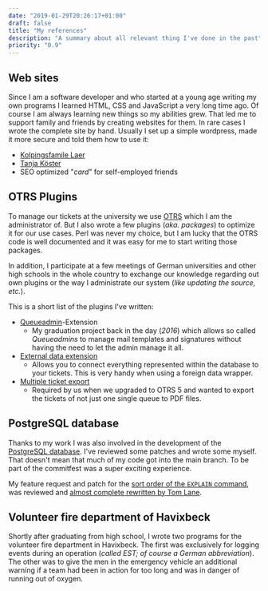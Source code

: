 ```yaml
---
date: "2019-01-29T20:26:17+01:00"
draft: false
title: "My references"
description: "A summary about all relevant thing I've done in the past"
priority: "0.9"
---
```


## Web sites
Since I am a software developer and who started at a young age writing my own
programs I learned HTML, CSS and JavaScript a very long time ago. Of course I
am always learning new things so my abilities grew. That led me to support
family and friends by creating websites for them. In rare cases I wrote
the complete site by hand. Usually I set up a simple wordpress, made it
more secure and told them how to use it:

 - [Kolpingsfamile Laer](https://kolping-laer.de/)
 - [Tanja Köster](https://tanjakoester.de/)
 - SEO optimized "_card_" for self-employed friends


## OTRS Plugins
To manage our tickets at the university we use [OTRS](https://en.wikipedia.org/wiki/OTRS)
which I am the administrator of. But I also wrote a few plugins
(_aka. packages_) to optimize it for our use cases. Perl was never my choice,
but I am lucky that the OTRS code is well documented and it was easy for me to
start writing those packages.

In addition, I participate at a few meetings of German universities and other
high schools in the whole country to exchange our knowledge regarding out own
plugins or the way I administrate our system (_like updating the source, etc._).

This is a short list of the plugins I've written:

 - [Queueadmin](https://zivgitlab.uni-muenster.de/wwu-it/otrs/OTRS_TemplateSignatureAddOn)-Extension
    - My graduation project back in the day (_2016_) which allows so called
      _Queueadmins_ to manage mail templates and signatures without having
      the need to let the admin manage it all.
 - [External data extension](https://zivgitlab.uni-muenster.de/wwu-it/otrs/OTRS_LinkableDBEntities)
    - Allows you to connect everything represented within the database to
      your tickets. This is very handy when using a foreign data wrapper.
 - [Multiple ticket export](https://zivgitlab.uni-muenster.de/wwu-it/otrs/OTRS_MultipleTicketExport)
    - Required by us when we upgraded to OTRS 5 and wanted to export
      the tickets of not just one single queue to PDF files.


## PostgreSQL database
Thanks to my work I was also involved in the development of
the [PostgreSQL database](https://en.wikipedia.org/wiki/PostgreSQL). I've
reviewed some patches and wrote some myself. That doesn't mean that much of
my code got into the main branch. To be part of the commitfest was a super
exciting experience.

My feature request and patch for the [sort order of the `EXPLAIN` command](https://www.postgresql.org/message-id/F4FF595C-D39D-4036-A446-57C91ABE6B31%40exchange.wwu.de),
was reviewed and [almost complete rewritten by Tom Lane](https://www.postgresql.org/message-id/28519.1421451907%40sss.pgh.pa.us).


## Volunteer fire department of Havixbeck
Shortly after graduating from high school, I wrote two programs for
the volunteer fire department in Havixbeck. The first was exclusively
for logging events during an operation (_called EST; of course a German
abbreviation_). The other was to give the men in the emergency vehicle
an additional warning if a team had been in action for too long and was
in danger of running out of oxygen.
